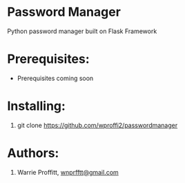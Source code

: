 # Password Manager
Python password manager built on Flask Framework

# Prerequisites:
* Prerequisites coming soon

# Installing:
1. git clone https://github.com/wproffi2/passwordmanager

# Authors:
1. Warrie Proffitt, wnprfftt@gmail.com